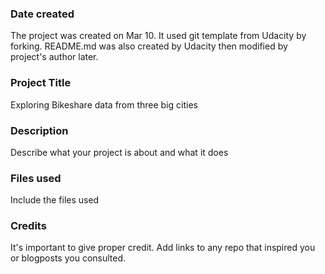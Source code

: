 ### Date created
The project was created on Mar 10.
It used git template from Udacity by forking.
README.md was also created by Udacity then modified by project's author later.

### Project Title
Exploring Bikeshare data from three big cities

### Description
Describe what your project is about and what it does

### Files used
Include the files used

### Credits
It's important to give proper credit. Add links to any repo that inspired you or blogposts you consulted.
